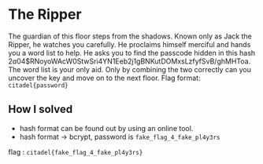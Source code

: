 # The Ripper
The guardian of this floor steps from the shadows. Known only as Jack the Ripper, he watches you carefully. He proclaims himself merciful and hands you a word list to help. He asks you to find the passcode hidden in this hash $2a$04$RNoyoWAcW0StwSri4YN1Eeb2j1gBNKutDOMxsLzfyfSvB/ghMHToa. The word list is your only aid. Only by combining the two correctly can you uncover the key and move on to the next floor. Flag format: `citadel{password}`

## How I solved
- hash format can be found out by using an online tool.
- hash format -> bcrypt, password is `fake_flag_4_fake_pl4y3rs`

flag : `citadel{fake_flag_4_fake_pl4y3rs}`
